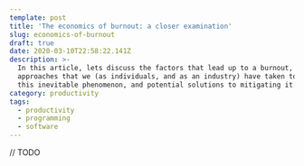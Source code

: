 ```yaml
---
template: post
title: 'The economics of burnout: a closer examination'
slug: economics-of-burnout
draft: true
date: 2020-03-10T22:58:22.141Z
description: >-
  In this article, lets discuss the factors that lead up to a burnout, the
  approaches that we (as individuals, and as an industry) have taken to combat
  this inevitable phenomenon, and potential solutions to mitigating it.  
category: productivity
tags:
  - productivity
  - programming
  - software
---
```

// TODO